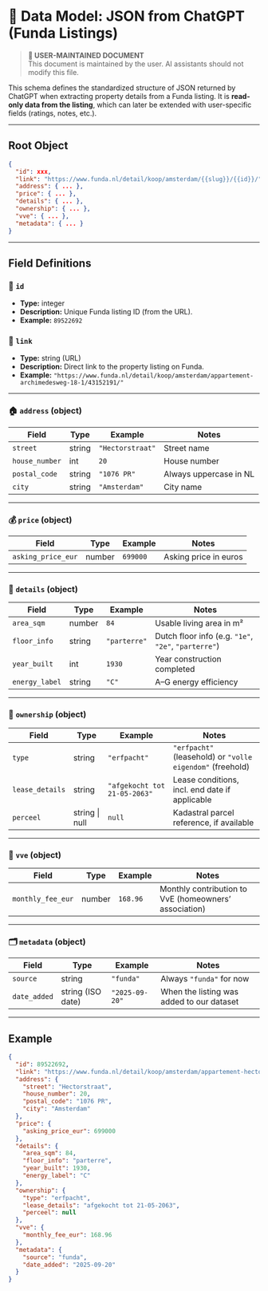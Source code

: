 # 📄 Data Model: JSON from ChatGPT (Funda Listings)

> **👤 USER-MAINTAINED DOCUMENT**  
> This document is maintained by the user. AI assistants should not modify this file.

This schema defines the standardized structure of JSON returned by ChatGPT when extracting property details from a Funda listing.
It is **read-only data from the listing**, which can later be extended with user-specific fields (ratings, notes, etc.).

---

## Root Object

```json
{
  "id": xxx,
  "link": "https://www.funda.nl/detail/koop/amsterdam/{{slug}}/{{id}}/",
  "address": { ... },
  "price": { ... },
  "details": { ... },
  "ownership": { ... },
  "vve": { ... },
  "metadata": { ... }
}
```

---

## Field Definitions

### 🔑 `id`

* **Type:** integer
* **Description:** Unique Funda listing ID (from the URL).
* **Example:** `89522692`

### 🔗 `link`

* **Type:** string (URL)
* **Description:** Direct link to the property listing on Funda.
* **Example:**
  `"https://www.funda.nl/detail/koop/amsterdam/appartement-archimedesweg-18-1/43152191/"`

---

### 🏠 `address` (object)

| Field          | Type   | Example          | Notes                  |
| -------------- | ------ | ---------------- | ---------------------- |
| `street`       | string | `"Hectorstraat"` | Street name            |
| `house_number` | int    | `20`             | House number           |
| `postal_code`  | string | `"1076 PR"`      | Always uppercase in NL |
| `city`         | string | `"Amsterdam"`    | City name              |

---

### 💰 `price` (object)

| Field              | Type   | Example  | Notes                 |
| ------------------ | ------ | -------- | --------------------- |
| `asking_price_eur` | number | `699000` | Asking price in euros |

---

### 📏 `details` (object)

| Field          | Type   | Example      | Notes                                                |
| -------------- | ------ | ------------ | ---------------------------------------------------- |
| `area_sqm`     | number | `84`         | Usable living area in m²                             |
| `floor_info`   | string | `"parterre"` | Dutch floor info (e.g. `"1e"`, `"2e"`, `"parterre"`) |
| `year_built`   | int    | `1930`       | Year construction completed                          |
| `energy_label` | string | `"C"`        | A–G energy efficiency                                |

---

### 📜 `ownership` (object)

| Field           | Type           | Example                      | Notes                                                     |
| --------------- | -------------- | ---------------------------- | --------------------------------------------------------- |
| `type`          | string         | `"erfpacht"`                 | `"erfpacht"` (leasehold) or `"volle eigendom"` (freehold) |
| `lease_details` | string         | `"afgekocht tot 21-05-2063"` | Lease conditions, incl. end date if applicable            |
| `perceel`       | string \| null | `null`                       | Kadastral parcel reference, if available                  |

---

### 🏢 `vve` (object)

| Field             | Type   | Example  | Notes                                                 |
| ----------------- | ------ | -------- | ----------------------------------------------------- |
| `monthly_fee_eur` | number | `168.96` | Monthly contribution to VvE (homeowners’ association) |

---

### 🗂️ `metadata` (object)

| Field        | Type              | Example        | Notes                                     |
| ------------ | ----------------- | -------------- | ----------------------------------------- |
| `source`     | string            | `"funda"`      | Always `"funda"` for now                  |
| `date_added` | string (ISO date) | `"2025-09-20"` | When the listing was added to our dataset |

---

## Example

```json
{
  "id": 89522692,
  "link": "https://www.funda.nl/detail/koop/amsterdam/appartement-hectorstraat-20/89522692/",
  "address": {
    "street": "Hectorstraat",
    "house_number": 20,
    "postal_code": "1076 PR",
    "city": "Amsterdam"
  },
  "price": {
    "asking_price_eur": 699000
  },
  "details": {
    "area_sqm": 84,
    "floor_info": "parterre",
    "year_built": 1930,
    "energy_label": "C"
  },
  "ownership": {
    "type": "erfpacht",
    "lease_details": "afgekocht tot 21-05-2063",
    "perceel": null
  },
  "vve": {
    "monthly_fee_eur": 168.96
  },
  "metadata": {
    "source": "funda",
    "date_added": "2025-09-20"
  }
}
```
